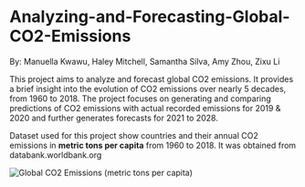 # Analyzing-and-Forecasting-Global-CO2-Emissions
By: Manuella Kwawu, Haley Mitchell, Samantha Silva, Amy Zhou, Zixu Li

This project aims to analyze and forecast global CO2 emissions. 
It provides a brief insight into the evolution of CO2 emissions over nearly 5 decades, from 1960 to 2018. 
The project focuses on generating and comparing predictions of CO2 emissions with actual recorded emissions for 2019 & 2020 and further generates forecasts for 2021 to 2028.

Dataset used for this project show countries and their annual CO2 emissions in **metric tons per capita** from 1960 to 2018. It was obtained from databank.worldbank.org

![Global CO2 Emissions (metric tons per capita)](https://github.com/Man-ella/Analyzing-Forecast-Global-CO2-Emissions/assets/86675301/8ba43b6c-7d4a-41dc-9d4c-12fa0c87595b)



